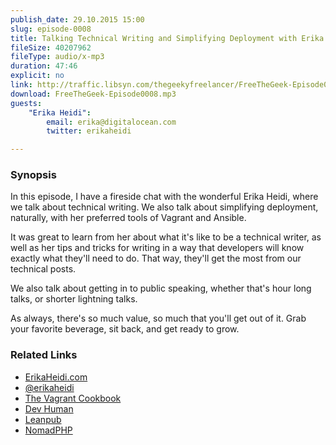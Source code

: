 ```yaml
---
publish_date: 29.10.2015 15:00
slug: episode-0008
title: Talking Technical Writing and Simplifying Deployment with Erika Heidi
fileSize: 40207962
fileType: audio/x-mp3
duration: 47:46
explicit: no
link: http://traffic.libsyn.com/thegeekyfreelancer/FreeTheGeek-Episode0008.mp3
download: FreeTheGeek-Episode0008.mp3
guests:
    "Erika Heidi":
        email: erika@digitalocean.com
        twitter: erikaheidi

---
```

### Synopsis

In this episode, I have a fireside chat with the wonderful Erika Heidi, where we talk about technical writing. We also talk about simplifying deployment, naturally, with her preferred tools of Vagrant and Ansible.

It was great to learn from her about what it's like to be a technical writer, as well as her tips and tricks for writing in a way that developers will know exactly what they'll need to do. That way, they'll get the most from our technical posts.

We also talk about getting in to public speaking, whether that's hour long talks, or shorter lightning talks.

As always, there's so much value, so much that you'll get out of it. Grab your favorite beverage, sit back, and get ready to grow.

### Related Links

- [ErikaHeidi.com](http://www.erikaheidi.com)
- [@erikaheidi](https://twitter.com/@erikaheidi)
- [The Vagrant Cookbook](https://leanpub.com/vagrantcookbook)
- [Dev Human](http://www.dev-human.com)
- [Leanpub](http://www.leanpub.com)
- [NomadPHP](http://www.nomadphp.com)

